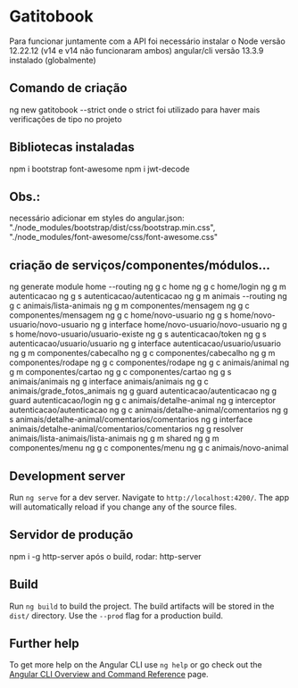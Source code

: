 # Gatitobook
Para funcionar juntamente com a API foi necessário instalar o Node versão 12.22.12 (v14 e v14 não funcionaram ambos)
angular/cli versão 13.3.9 instalado (globalmente)

## Comando de criação
ng new gatitobook --strict
onde o strict foi utilizado para haver mais verificações de tipo no projeto

## Bibliotecas instaladas
npm i bootstrap font-awesome
npm i jwt-decode

## Obs.:
necessário adicionar em styles do angular.json:
"./node_modules/bootstrap/dist/css/bootstrap.min.css",
"./node_modules/font-awesome/css/font-awesome.css"

## criação de serviços/componentes/módulos...
ng generate module home --routing
ng g c home
ng g c home/login
ng g m autenticacao
ng g s autenticacao/autenticacao
ng g m animais --routing
ng g c animais/lista-animais
ng g m componentes/mensagem
ng g c componentes/mensagem
ng g c home/novo-usuario
ng g s home/novo-usuario/novo-usuario
ng g interface home/novo-usuario/novo-usuario
ng g s home/novo-usuario/usuario-existe
ng g s autenticacao/token
ng g s autenticacao/usuario/usuario
ng g interface autenticacao/usuario/usuario
ng g m componentes/cabecalho
ng g c componentes/cabecalho
ng g m componentes/rodape
ng g c componentes/rodape
ng g c animais/animal
ng g m componentes/cartao
ng g c componentes/cartao
ng g s animais/animais
ng g interface animais/animais
ng g c animais/grade_fotos_animais
ng g guard autenticacao/autenticacao
ng g guard autenticacao/login
ng g c animais/detalhe-animal
ng g interceptor autenticacao/autenticacao
ng g c animais/detalhe-animal/comentarios
ng g s animais/detalhe-animal/comentarios/comentarios
ng g interface animais/detalhe-animal/comentarios/comentarios
ng g resolver animais/lista-animais/lista-animais
ng g m shared
ng g m componentes/menu
ng g c componentes/menu 
ng g c animais/novo-animal

## Development server

Run `ng serve` for a dev server. Navigate to `http://localhost:4200/`. The app will automatically reload if you change any of the source files.

## Servidor de produção
npm i -g http-server
após o build, rodar:
http-server

## Build

Run `ng build` to build the project. The build artifacts will be stored in the `dist/` directory. Use the `--prod` flag for a production build.

## Further help

To get more help on the Angular CLI use `ng help` or go check out the [Angular CLI Overview and Command Reference](https://angular.io/cli) page.